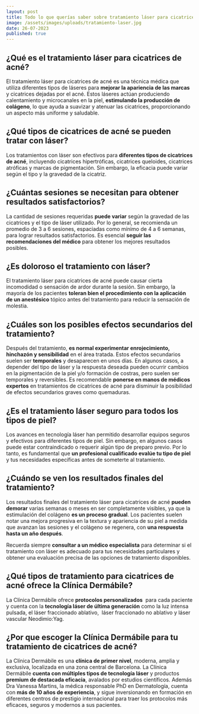 ```yaml
---
layout: post
title: Todo lo que querías saber sobre tratamiento láser para cicatrices de acné
image: /assets/images/uploads/tratamiento-laser.jpg
date: 26-07-2023
published: true
---
```

## ¿Qué es el tratamiento láser para cicatrices de acné?

 El tratamiento láser para cicatrices de acné es una técnica médica que utiliza diferentes tipos de láseres para **mejorar la apariencia de las marcas** y cicatrices dejadas por el acné. Estos láseres actúan produciendo calentamiento y microcanales en la piel,  **estimulando la producción de colágeno**, lo que ayuda a suavizar y atenuar las cicatrices, proporcionando un aspecto más uniforme y saludable.



## ¿Qué tipos de cicatrices de acné se pueden tratar con láser?

Los tratamientos con láser son efectivos para **diferentes tipos de cicatrices de acné**, incluyendo cicatrices hipertróficas, cicatrices queloides, cicatrices atróficas y marcas de pigmentación. Sin embargo, la eficacia puede variar según el tipo y la gravedad de la cicatriz.

## ¿Cuántas sesiones se necesitan para obtener resultados satisfactorios?

La cantidad de sesiones requeridas **puede variar** según la gravedad de las cicatrices y el tipo de láser utilizado. Por lo general, se recomienda un promedio de 3 a 6 sesiones, espaciadas como mínimo de 4 a 6 semanas, para lograr resultados satisfactorios. Es esencial **seguir las recomendaciones del médico** para obtener los mejores resultados posibles.



## ¿Es doloroso el tratamiento con láser?

El tratamiento láser para cicatrices de acné puede causar cierta incomodidad o sensación de ardor durante la sesión. Sin embargo, la mayoría de los pacientes **toleran bien el procedimiento con la aplicación de un anestésico** tópico antes del tratamiento para reducir la sensación de molestia.

## ¿Cuáles son los posibles efectos secundarios del tratamiento?

Después del tratamiento, **es normal experimentar enrojecimiento, hinchazón y sensibilidad** en el área tratada. Estos efectos secundarios suelen ser **temporales** y desaparecen en unos días. En algunos casos, a depender del tipo de láser y la respuesta deseada pueden ocurrir cambios en la pigmentación de la piel y/o formación de costras, pero suelen ser temporales y reversibles. Es recomendable **ponerse  en manos de médicos expertos** en tratamientos de cicatrices de acné para disminuir la posibilidad de efectos secundarios graves como quemaduras.

## ¿Es el tratamiento láser seguro para todos los tipos de piel?

Los avances en tecnología láser han permitido desarrollar equipos seguros y efectivos para diferentes tipos de piel. Sin embargo, en algunos casos puede estar contraindicado o requerir algún tipo de preparo previo. Por lo tanto, es fundamental que **un profesional cualificado evalúe tu tipo de piel** y tus necesidades específicas antes de someterte al tratamiento.

## ¿Cuándo se ven los resultados finales del tratamiento?

Los resultados finales del tratamiento láser para cicatrices de acné **pueden demorar** varias semanas o meses en ser completamente visibles, ya que la estimulación del colágeno **es un proceso gradual**. Los pacientes suelen notar una mejora progresiva en la textura y apariencia de su piel a medida que avanzan las sesiones y el colágeno se regenera, con **una respuesta hasta un año después**.

Recuerda siempre **consultar a un médico especialista** para determinar si el tratamiento con láser es adecuado para tus necesidades particulares y obtener una evaluación precisa de las opciones de tratamiento disponibles.



## ¿Qué tipos de tratamiento para cicatrices de acné ofrece la Clínica Dermábile?

La Clínica Dermábile ofrece **protocolos personalizados**  para cada paciente y cuenta con la **tecnología láser de última generación** como la luz intensa pulsada, el láser fraccionado ablativo,  láser fraccionado no ablativo y láser vascular Neodimio:Yag. 

## ¿Por que escoger la Clínica Dermábile para tu tratamiento de cicatrices de acné?

La Clínica Dermábile es una **clínica de primer nivel**, moderna, amplia y exclusiva, localizada en una zona central de Barcelona. La Clínica Dermábile **cuenta con múltiples tipos de tecnología láser** y productos **premium de destacada eficacia**, avalados por estudios científicos.  Además Dra Vanessa Martins, la médica responsable PhD en Dermatología, cuenta con **más de 10 años de experiencia**, y sigue inversionando en formación en diferentes centros de prestigio internacional para traer los protocolos más eficaces, seguros y modernos a sus pacientes.